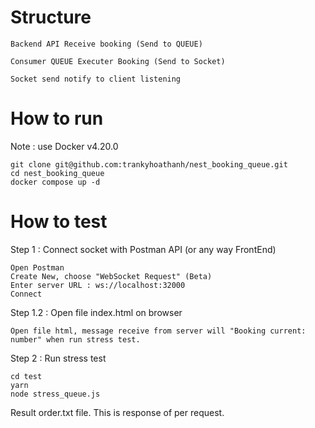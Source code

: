 # Structure

```
Backend API Receive booking (Send to QUEUE)
```

```
Consumer QUEUE Executer Booking (Send to Socket)
```

```
Socket send notify to client listening
```


# How to run
Note : use Docker v4.20.0
```
git clone git@github.com:trankyhoathanh/nest_booking_queue.git
cd nest_booking_queue
docker compose up -d
```

# How to test
Step 1 : Connect socket with Postman API (or any way FrontEnd)
```
Open Postman
Create New, choose "WebSocket Request" (Beta)
Enter server URL : ws://localhost:32000
Connect
```

Step 1.2 : Open file index.html on browser
```
Open file html, message receive from server will "Booking current: number" when run stress test.
```

Step 2 : Run stress test
```
cd test
yarn
node stress_queue.js
```
Result order.txt file.
This is response of per request.

